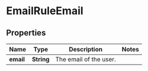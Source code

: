 # EmailRuleEmail

## Properties
Name | Type | Description | Notes
------------ | ------------- | ------------- | -------------
**email** | **String** | The email of the user. | 
